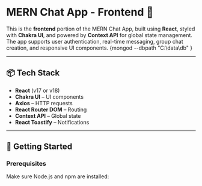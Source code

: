 # MERN Chat App - Frontend 💬

This is the **frontend** portion of the MERN Chat App, built using **React**, styled with **Chakra UI**, and powered by **Context API** for global state management. The app supports user authentication, real-time messaging, group chat creation, and responsive UI components.
{mongod --dbpath "C:\data\db"
}

---

## 📦 Tech Stack

- **React** (v17 or v18)
- **Chakra UI** – UI components
- **Axios** – HTTP requests
- **React Router DOM** – Routing
- **Context API** – Global state
- **React Toastify** – Notifications

---

## 🚀 Getting Started

### Prerequisites

Make sure Node.js and npm are installed:
